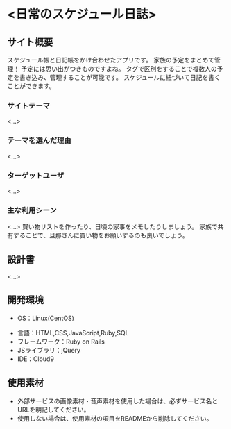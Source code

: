 # <日常のスケジュール日誌>

## サイト概要
スケジュール帳と日記帳をかけ合わせたアプリです。  家族の予定をまとめて管理！
予定には思い出がつきものですよね。
タグで区別をすることで複数人の予定を書き込み、管理することが可能です。
スケジュールに紐づいて日記を書くことができます。
### サイトテーマ
<...>

### テーマを選んだ理由
<...>

### ターゲットユーザ
<...>

### 主な利用シーン
<...>
買い物リストを作ったり、日頃の家事をメモしたりしましょう。
家族で共有することで、旦那さんに買い物をお願いするのも良いでしょう。

## 設計書
<...>

## 開発環境
* OS：Linux(CentOS)
- 言語：HTML,CSS,JavaScript,Ruby,SQL
- フレームワーク：Ruby on Rails
- JSライブラリ：jQuery
- IDE：Cloud9

## 使用素材
- 外部サービスの画像素材・音声素材を使用した場合は、必ずサービス名とURLを明記してください。
- 使用しない場合は、使用素材の項目をREADMEから削除してください。